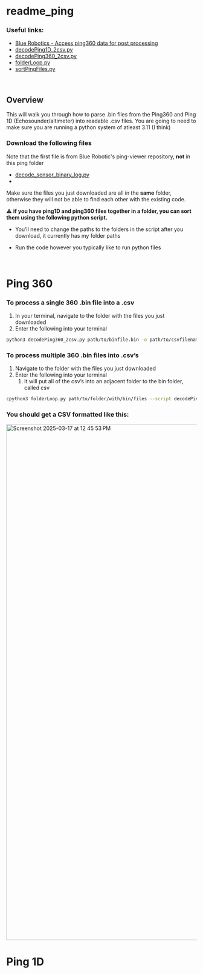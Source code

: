 # readme_ping

### Useful links:
- [Blue Robotics - Access ping360 data for post processing](https://discuss.bluerobotics.com/t/access-ping360-data-for-post-processing-python/10416/2)
- [decodePing1D_2csv.py](decodePing1D_2csv.py)
- [decodePing360_2csv.py](../decodePing360_2csv.py)
- [folderLoop.py](../folderLoop.py)
- [sortPingFiles.py](../sortPingFiles.py)

      

## Overview

This will walk you through how to parse .bin files from the Ping360 and Ping 1D (Echosounder/altimeter) into readable .csv files. You are going to need to make sure you are running a python system of atleast 3.11 (I think)

### Download the following files
Note that the first file is from Blue Robotic's ping-viewer repository, **not** in this ping folder
- [decode_sensor_binary_log.py](https://github.com/bluerobotics/ping-viewer/blob/master/examples/decode_sensor_binary_log.py)
- 


Make sure the files you just downloaded are all in the **same** folder, otherwise they will not be able to find each other with the existing code.

⚠️ **if you have ping1D and ping360 files together in a folder, you can sort them using the following python script.**

- You’ll need to change the paths to the folders in the script after you download, it currently has my folder paths
- Run the code however you typically like to run python files


    

# Ping 360
### To process a single 360 .bin file into a .csv

1. In your terminal, navigate to the folder with the files you just downloaded
2. Enter the following into your terminal

```bash
python3 decodePing360_2csv.py path/to/binfile.bin -o path/to/csvfilename.csv
```

### To process multiple 360 .bin files into .csv’s

1. Navigate to the folder with the files you just downloaded
2. Enter the following into your terminal
    1. It will put all of the csv’s into an adjacent folder to the bin folder, called csv

```bash
cpython3 folderLoop.py path/to/folder/with/bin/files --script decodePing360_2csv.py
```

### You should get a CSV formatted like this:
<img width="1361" alt="Screenshot 2025-03-17 at 12 45 53 PM" src="https://github.com/user-attachments/assets/ddce93e7-889d-4001-b0fc-55b41d24e2d4" />


# Ping 1D
